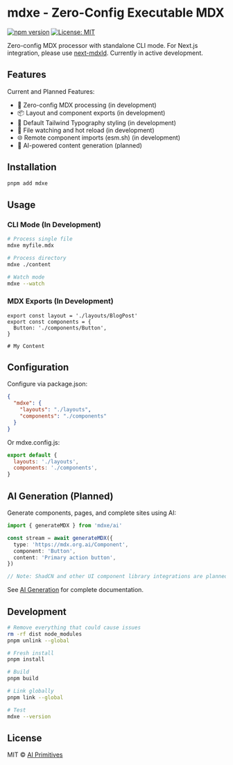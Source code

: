 # mdxe - Zero-Config Executable MDX

[![npm version](https://badge.fury.io/js/mdxe.svg)](https://www.npmjs.com/package/mdxe)
[![License: MIT](https://img.shields.io/badge/License-MIT-yellow.svg)](https://opensource.org/licenses/MIT)

Zero-config MDX processor with standalone CLI mode. For Next.js integration, please use [next-mdxld](https://github.com/ai-primitives/next-mdxld). Currently in active development.

## Features

Current and Planned Features:

- 🚀 Zero-config MDX processing (in development)
- 📦 Layout and component exports (in development)
- 🎨 Default Tailwind Typography styling (in development)
- 🔄 File watching and hot reload (in development)
- 🌐 Remote component imports (esm.sh) (in development)
- 🤖 AI-powered content generation (planned)

## Installation

```bash
pnpm add mdxe
```

## Usage

### CLI Mode (In Development)

```bash
# Process single file
mdxe myfile.mdx

# Process directory
mdxe ./content

# Watch mode
mdxe --watch
```

### MDX Exports (In Development)

```mdx
export const layout = './layouts/BlogPost'
export const components = {
  Button: './components/Button',
}

# My Content
```

## Configuration

Configure via package.json:

```json
{
  "mdxe": {
    "layouts": "./layouts",
    "components": "./components"
  }
}
```

Or mdxe.config.js:

```javascript
export default {
  layouts: './layouts',
  components: './components',
}
```

## AI Generation (Planned)

Generate components, pages, and complete sites using AI:

```typescript
import { generateMDX } from 'mdxe/ai'

const stream = await generateMDX({
  type: 'https://mdx.org.ai/Component',
  component: 'Button',
  content: 'Primary action button',
})

// Note: ShadCN and other UI component library integrations are planned for future releases.
```

See [AI Generation](./docs/ai-generation.md) for complete documentation.

## Development

```bash
# Remove everything that could cause issues
rm -rf dist node_modules
pnpm unlink --global

# Fresh install
pnpm install

# Build
pnpm build

# Link globally
pnpm link --global

# Test
mdxe --version
```

## License

MIT © [AI Primitives](https://mdx.org.ai)
